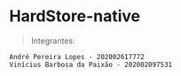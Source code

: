 # HardStore-native

> Integrantes:
```
André Pereira Lopes - 202002617772
Vinícius Barbosa da Paixão - 202002097531
```

